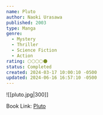 ```yaml
---
name: Pluto
author: Naoki Urasawa
published: 2003
type: Manga
genre:
  - Mystery
  - Thriller
  - Science Fiction
  - Action
rating: 🌕🌕🌕🌕🌑
status: Completed
created: 2024-03-17 10:00:10 -0500
updated: 2024-06-16 16:57:10 -0500
---
```


![[pluto.jpg|300]]

Book Link: [Pluto](https://myanimelist.net/manga/745/Pluto)
